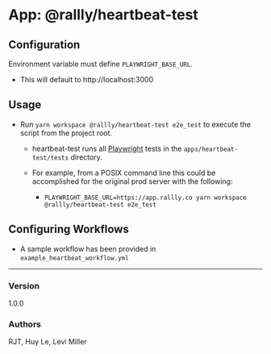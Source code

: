 # App:  @rallly/heartbeat-test

## Configuration
Environment variable must define `PLAYWRIGHT_BASE_URL`.
* This will default to http://localhost:3000

## Usage
* Run `yarn workspace @rallly/heartbeat-test e2e_test` to execute the script from the project root. 

    * heartbeat-test runs all [Playwright](https://wwww.playwright.dev) tests in the `apps/heartbeat-test/tests` directory.

    * For example, from a POSIX command line this could be accomplished for the original prod server with the following:
        * `PLAYWRIGHT_BASE_URL=https://app.rallly.co yarn workspace @rallly/heartbeat-test e2e_test`

## Configuring Workflows
* A sample workflow has been provided in `example_heartbeat_workflow.yml`


---
### Version
1.0.0

### Authors
RJT, Huy Le, Levi Miller
